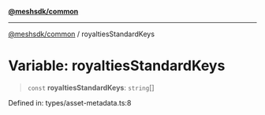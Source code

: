 [**@meshsdk/common**](../README.md)

***

[@meshsdk/common](../globals.md) / royaltiesStandardKeys

# Variable: royaltiesStandardKeys

> `const` **royaltiesStandardKeys**: `string`[]

Defined in: types/asset-metadata.ts:8
